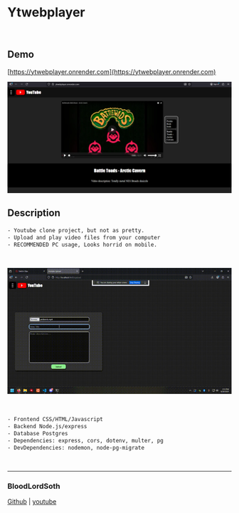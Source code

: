 # Ytwebplayer

<br>

## Demo
[https://ytwebplayer.onrender.com](https://ytwebplayer.onrender.com)

![Screenshot](./images/screenshot2.png "screenshot picture")

## Description
```
- Youtube clone project, but not as pretty.
- Upload and play video files from your computer
- RECOMMENDED PC usage, Looks horrid on mobile.
```
<br>

![Screenshot](./images/pickle.gif "screenshot picture")

<br>

```
- Frontend CSS/HTML/Javascript
- Backend Node.js/express
- Database Postgres
- Dependencies: express, cors, dotenv, multer, pg
- DevDependencies: nodemon, node-pg-migrate
```
<br>

---
### BloodLordSoth
[Github](http:github.com/BloodLordSoth) | [youtube](http://youtube.com/@bloodlordsoth)
